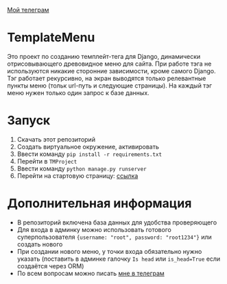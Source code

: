 [Мой телеграм](https://t.me/misty_light)

# TemplateMenu

Это проект по созданию темплейт-тега для Django, динамически отрисовывающего древовидное меню для сайта. При работе тэга не используются никакие сторонние зависимости, кроме самого Django.   
Тэг работает рекурсивно, на экран выводятся только релевантные пункты меню (тольк url-путь и следующие страницы). На каждый тэг меню нужен только один запрос к базе данных.

# Запуск

1. Скачать этот репозиторий
2. Создать виртуальное окружение, активировать
3. Ввести команду `pip install -r requirements.txt`
4. Перейти в `TMProject`
5. Ввести команду `python manage.py runserver`
6. Перейти на стартовую страницу: [ссылка](http://127.0.0.1:8000/v1/main/)

# Дополнительная информация
* В репозиторий включена база данных для удобства проверяющего
* Для входа в админку можно использовать готового суперпользователя `{username: "root", password: "root1234"}` или создать нового
* При создании нового меню, у точки входа обязательно нужно указать (поставить в админке галочку `Is head` или `is_head=True` если создаётся через ORM)
* По всем вопросам можно писать [мне в телеграм](https://t.me/misty_light)

